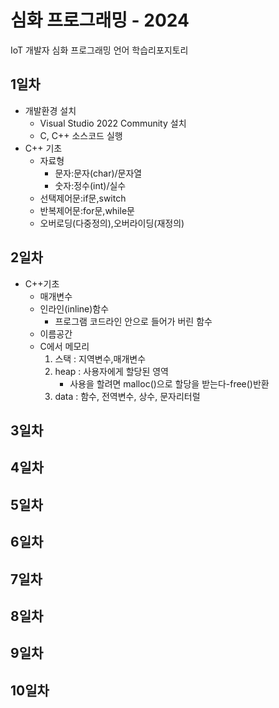 # 심화 프로그래밍 - 2024
IoT 개발자 심화 프로그래밍 언어 학습리포지토리

## 1일차
- 개발환경 설치 
	- Visual Studio 2022 Community 설치
	- C, C++ 소스코드 실행
- C++ 기초	
	- 자료형
		- 문자:문자(char)/문자열
		- 숫자:정수(int)/실수
	- 선택제어문:if문,switch
	- 반복제어문:for문,while문
	- 오버로딩(다중정의),오버라이딩(재정의)

## 2일차
- C++기초
	- 매개변수
	- 인라인(inline)함수
		- 프로그램 코드라인 안으로 들어가 버린 함수
	- 이름공간
	- C에서 메모리
		1. 스택 : 지역변수,매개변수
		2. heap : 사용자에게 할당된 영역
			- 사용을 할려면 malloc()으로 할당을 받는다-free()반환
		3. data : 함수, 전역변수, 상수, 문자리터럴
## 3일차

## 4일차

## 5일차

## 6일차

## 7일차

## 8일차

## 9일차

## 10일차